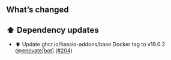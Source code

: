 ## What’s changed

## ⬆️ Dependency updates

- ⬆️ Update ghcr.io/hassio-addons/base Docker tag to v18.0.2 @[renovate[bot]](https://github.com/apps/renovate) ([#204](https://github.com/hassio-addons/addon-example/pull/204))
